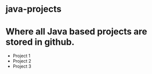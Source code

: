 # java-projects

# Where all Java based projects are stored in github.
- Project 1
- Project 2
- Project 3
